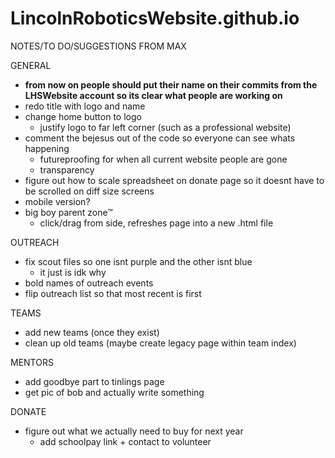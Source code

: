 # LincolnRoboticsWebsite.github.io
NOTES/TO DO/SUGGESTIONS FROM MAX

GENERAL 
- <b> from now on people should put their name on their commits from the LHSWebsite account so its clear what people are working on </b>
- redo title with logo and name
- change home button to logo
   - justify logo to far left corner (such as a professional website)
- comment the bejesus out of the code so everyone can see whats happening
  - futureproofing for when all current website people are gone
  - transparency
- figure out how to scale spreadsheet on donate page so it doesnt have to be scrolled on diff size screens
- mobile version?
- big boy parent zone™
   - click/drag from side, refreshes page into a new .html file

OUTREACH
- fix scout files so one isnt purple and the other isnt blue
   - it just is idk why
- bold names of outreach events
- flip outreach list so that most recent is first

TEAMS
- add new teams (once they exist)
- clean up old teams (maybe create legacy page within team index)

MENTORS
- add goodbye part to tinlings page
- get pic of bob and actually write something

DONATE
- figure out what we actually need to buy for next year
  - add schoolpay link + contact to volunteer



